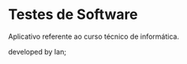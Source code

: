 # Testes de Software
Aplicativo referente ao curso técnico de informática.









developed by Ian;
